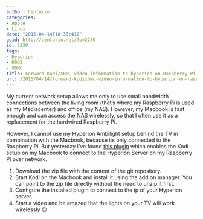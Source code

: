 ```yaml
---
author: Centurio
categories:
- Apple
- Linux
date: "2015-04-14T18:33:41Z"
guid: http://centurio.net/?p=2230
id: 2230
tags:
- Hyperion
- KODI
- XBMC
title: Forward Kodi/XBMC video information to hyperion on Raspberry Pi
url: /2015/04/14/forward-kodixbmc-video-information-to-hyperion-on-raspberry-pi/
---
```

My current network setup allows me only to use small bandwidth connections between the living room (that&#8217;s where my Raspberry Pi is used as my Mediacenter) and office (my NAS). However, my Macbook is fast enough and can access the NAS wirelessly, so that I often use it as a replacement for the hardwired Raspberry Pi.

However, I cannot use my Hyperion Ambilight setup behind the TV in combination with the Macbook, because its only connected to the Raspberry Pi. But yesterday I&#8217;ve found [this plugin](https://github.com/tvdzwan/hyperion/wiki/XBMC-addon-%28not-for-RPi%29) which enables the Kodi setup on my Macbook to connect to the Hyperion Server on my Raspberry Pi over network.

  1. Download the zip file with the content of the git repository.
  2. Start Kodi on the Macbook and install it using the add on manager. You can point to the zip file directly without the need to unzip it first.
  3. Configure the installed plugin to connect to the ip of your Hyperion server.
  4. Start a video and be amazed that the lights on your TV will work wirelessly 😉